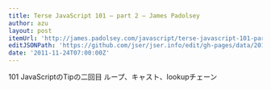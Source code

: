 ```yaml
---
title: Terse JavaScript 101 – part 2 – James Padolsey
author: azu
layout: post
itemUrl: 'http://james.padolsey.com/javascript/terse-javascript-101-part-2/'
editJSONPath: 'https://github.com/jser/jser.info/edit/gh-pages/data/2011/11/index.json'
date: '2011-11-24T07:00:00Z'
---
```

101 JavaScriptのTipの二回目
ループ、キャスト、lookupチェーン
